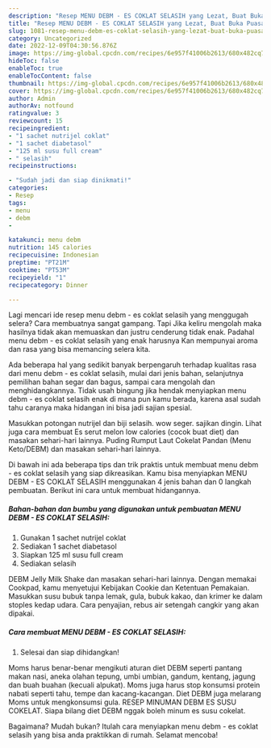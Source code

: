 ```yaml
---
description: "Resep MENU DEBM - ES COKLAT SELASIH yang Lezat, Buat Buka Puasa Lezat Sekali"
title: "Resep MENU DEBM - ES COKLAT SELASIH yang Lezat, Buat Buka Puasa Lezat Sekali"
slug: 1081-resep-menu-debm-es-coklat-selasih-yang-lezat-buat-buka-puasa-lezat-sekali
category: Uncategorized
date: 2022-12-09T04:30:56.876Z
image: https://img-global.cpcdn.com/recipes/6e957f41006b2613/680x482cq70/menu-debm-es-coklat-selasih-foto-resep-utama.jpg
hideToc: false
enableToc: true
enableTocContent: false
thumbnail: https://img-global.cpcdn.com/recipes/6e957f41006b2613/680x482cq70/menu-debm-es-coklat-selasih-foto-resep-utama.jpg
cover: https://img-global.cpcdn.com/recipes/6e957f41006b2613/680x482cq70/menu-debm-es-coklat-selasih-foto-resep-utama.jpg
author: Admin
authorAv: notfound
ratingvalue: 3
reviewcount: 15
recipeingredient:
- "1 sachet nutrijel coklat"
- "1 sachet diabetasol"
- "125 ml susu full cream"
- " selasih"
recipeinstructions:

- "Sudah jadi dan siap dinikmati!"
categories:
- Resep
tags:
- menu
- debm
- 

katakunci: menu debm  
nutrition: 145 calories
recipecuisine: Indonesian
preptime: "PT21M"
cooktime: "PT53M"
recipeyield: "1"
recipecategory: Dinner

---
```



Lagi mencari ide resep menu debm - es coklat selasih yang menggugah selera? Cara membuatnya sangat gampang. Tapi Jika keliru mengolah maka hasilnya tidak akan memuaskan dan justru cenderung tidak enak. Padahal menu debm - es coklat selasih yang enak harusnya Kan mempunyai aroma dan rasa yang bisa memancing selera kita.


Ada beberapa hal yang sedikit banyak berpengaruh terhadap kualitas rasa dari menu debm - es coklat selasih, mulai dari jenis bahan, selanjutnya pemilihan bahan segar dan bagus, sampai cara mengolah dan menghidangkannya. Tidak usah bingung jika hendak menyiapkan menu debm - es coklat selasih enak di mana pun kamu berada, karena asal sudah tahu caranya maka hidangan ini bisa jadi sajian spesial.

Masukkan potongan nutrijel dan biji selasih. wow seger. sajikan dingin. Lihat juga cara membuat Es serut melon low calories (cocok buat diet) dan masakan sehari-hari lainnya. Puding Rumput Laut Cokelat Pandan (Menu Keto/DEBM) dan masakan sehari-hari lainnya.


Di bawah ini ada beberapa tips dan trik praktis untuk membuat menu debm - es coklat selasih yang siap dikreasikan. Kamu bisa menyiapkan MENU DEBM - ES COKLAT SELASIH menggunakan 4 jenis bahan dan 0 langkah pembuatan. Berikut ini cara untuk membuat hidangannya.

<!--inarticleads1-->

##### Bahan-bahan dan bumbu yang digunakan untuk pembuatan MENU DEBM - ES COKLAT SELASIH:

1. Gunakan 1 sachet nutrijel coklat
1. Sediakan 1 sachet diabetasol
1. Siapkan 125 ml susu full cream
1. Sediakan  selasih


DEBM Jelly Milk Shake dan masakan sehari-hari lainnya. Dengan memakai Cookpad, kamu menyetujui Kebijakan Cookie dan Ketentuan Pemakaian. Masukkan susu bubuk tanpa lemak, gula, bubuk kakao, dan krimer ke dalam stoples kedap udara. Cara penyajian, rebus air setengah cangkir yang akan dipakai. 

<!--inarticleads2-->

##### Cara membuat MENU DEBM - ES COKLAT SELASIH:


1. Selesai dan siap dihidangkan!

Moms harus benar-benar mengikuti aturan diet DEBM seperti pantang makan nasi, aneka olahan tepung, umbi umbian, gandum, kentang, jagung dan buah buahan (kecuali alpukat). Moms juga harus stop konsumsi protein nabati seperti tahu, tempe dan kacang-kacangan. Diet DEBM juga melarang Moms untuk mengkonsumsi gula. RESEP MINUMAN DEBM ES SUSU COKELAT. Siapa bilang diet DEBM nggak boleh minum es susu cokelat. 

Bagaimana? Mudah bukan? Itulah cara menyiapkan menu debm - es coklat selasih yang bisa anda praktikkan di rumah. Selamat mencoba!
